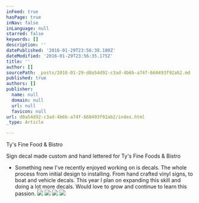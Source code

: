 ```yaml
---
inFeed: true
hasPage: true
inNav: false
inLanguage: null
starred: false
keywords: []
description: ''
datePublished: '2016-01-29T23:56:38.180Z'
dateModified: '2016-01-29T23:56:35.175Z'
title: ''
author: []
sourcePath: _posts/2016-01-29-d0a54d92-c3ad-4b6b-a74f-660493f92ab2.md
published: true
authors: []
publisher:
  name: null
  domain: null
  url: null
  favicon: null
url: d0a54d92-c3ad-4b6b-a74f-660493f92ab2/index.html
_type: Article

---
```

Ty's Fine Food & Bistro

Sign decal made custom and hand lettered for Ty's Fine Foods & Bistro

- Something new I've recently enjoyed working on is decals. The whole process from initial design to installing. From hand crafted vinyl signs, to boat and vehicle decals. This year I plan on expanding this skill and doing a lot more decals. Would love to grow and continue to learn this passion. ![](https://the-grid-user-content.s3-us-west-2.amazonaws.com/d2233ce9-f874-4d26-9ae5-48f6c5fcb786.png)
![](https://s3-us-west-2.amazonaws.com/the-grid-img/p/f73f2df05245ded1e6e0a70c621b94509f7a7d56.jpg)
![](https://s3-us-west-2.amazonaws.com/the-grid-img/p/a6acdd04c0b4f965a66383900020026b30630850.jpg)
![](https://s3-us-west-2.amazonaws.com/the-grid-img/p/278b08f91f55af21c61cfec9c464c989cfa792cb.jpg)